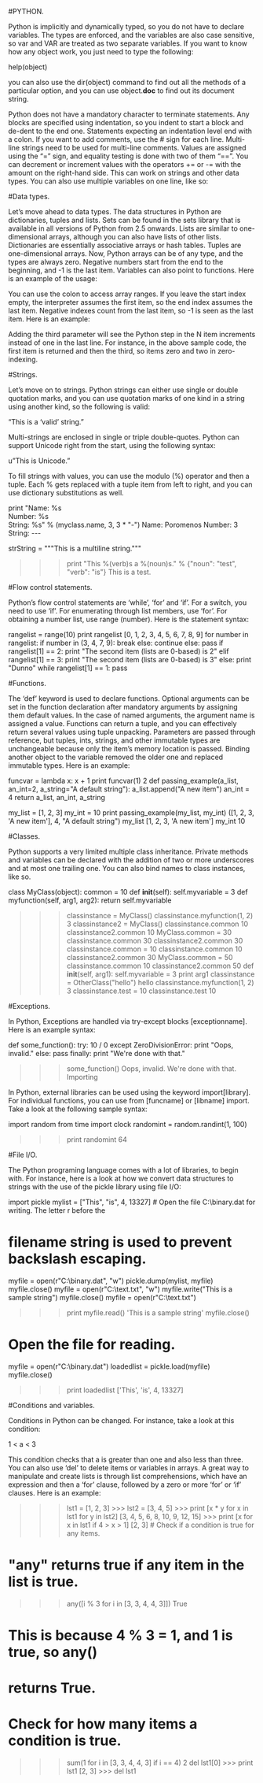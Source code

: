 #PYTHON.

Python is implicitly and dynamically typed, so you do not have to declare variables. The types are enforced, and the variables are also case sensitive, so var and VAR are treated as two separate variables. If you want to know how any object work, you just need to type the following:

help(object)

you can also use the dir(object) command to find out all the methods of a particular option, and you can use object.__doc__ to find out its document string.

Python does not have a mandatory character to terminate statements. Any blocks are specified using indentation, so you indent to start a block and de-dent to the end one. Statements expecting an indentation level end with a colon. If you want to add comments, use the # sign for each line. Multi-line strings need to be used for multi-line comments. Values are assigned using the “=” sign, and equality testing is done with two of them “==”. You can decrement or increment values with the operators += or -= with the amount on the right-hand side. This can work on strings and other data types. You can also use multiple variables on one line, like so:

#Data types.

Let’s move ahead to data types. The data structures in Python are dictionaries, tuples and lists. Sets can be found in the sets library that is available in all versions of Python from 2.5 onwards. Lists are similar to one-dimensional arrays, although you can also have lists of other lists. Dictionaries are essentially associative arrays or hash tables. Tuples are one-dimensional arrays. Now, Python arrays can be of any type, and the types are always zero. Negative numbers start from the end to the beginning, and -1 is the last item. Variables can also point to functions. Here is an example of the usage:

You can use the colon to access array ranges. If you leave the start index empty, the interpreter assumes the first item, so the end index assumes the last item. Negative indexes count from the last item, so -1 is seen as the last item. Here is an example:

Adding the third parameter will see the Python step in the N item increments instead of one in the last line. For instance, in the above sample code, the first item is returned and then the third, so items zero and two in zero-indexing.

#Strings.

Let’s move on to strings. Python strings can either use single or double quotation marks, and you can use quotation marks of one kind in a string using another kind, so the following is valid:

“This is a ‘valid’ string.”

Multi-strings are enclosed in single or triple double-quotes. Python can support Unicode right from the start, using the following syntax:

u”This is Unicode.”

To fill strings with values, you can use the modulo (%) operator and then a tuple. Each % gets replaced with a tuple item from left to right, and you can use dictionary substitutions as well.

print "Name: %s\
Number: %s\
String: %s" % (myclass.name, 3, 3 * "-")
Name: Poromenos
Number: 3
String: ---

strString = """This is a multiline string."""
>>> print "This %(verb)s a %(noun)s." % {"noun": "test", "verb": "is"}
This is a test.

#Flow control statements.

Python’s flow control statements are ‘while’, ‘for’ and ‘if’. For a switch, you need to use ‘if’. For enumerating through list members, use ‘for’. For obtaining a number list, use range (number). Here is the statement syntax:

rangelist = range(10)
print rangelist
[0, 1, 2, 3, 4, 5, 6, 7, 8, 9] for number in rangelist:
if number in (3, 4, 7, 9):
break
else:
continue
else:
pass
if rangelist[1] == 2:
print "The second item (lists are 0-based) is 2"
elif rangelist[1] == 3:
print "The second item (lists are 0-based) is 3"
else:
print "Dunno"
while rangelist[1] == 1:
pass

#Functions.

The ‘def’ keyword is used to declare functions. Optional arguments can be set in the function declaration after mandatory arguments by assigning them default values. In the case of named arguments, the argument name is assigned a value. Functions can return a tuple, and you can effectively return several values using tuple unpacking. Parameters are passed through reference, but tuples, ints, strings, and other immutable types are unchangeable because only the item’s memory location is passed. Binding another object to the variable removed the older one and replaced immutable types. Here is an example:

funcvar = lambda x: x + 1
print funcvar(1)
2
def passing_example(a_list, an_int=2, a_string="A default string"):
a_list.append("A new item")
an_int = 4
return a_list, an_int, a_string

my_list = [1, 2, 3] my_int = 10
print passing_example(my_list, my_int)
([1, 2, 3, 'A new item'], 4, "A default string")
my_list
[1, 2, 3, 'A new item'] my_int
10

#Classes.

Python supports a very limited multiple class inheritance. Private methods and variables can be declared with the addition of two or more underscores and at most one trailing one. You can also bind names to class instances, like so.

class MyClass(object):
common = 10
def __init__(self):
self.myvariable = 3
def myfunction(self, arg1, arg2):
return self.myvariable
>>> classinstance = MyClass()
>>> classinstance.myfunction(1, 2)
3
>>> classinstance2 = MyClass()
>>> classinstance.common
10
>>> classinstance2.common
10
>>> MyClass.common = 30
>>> classinstance.common
30
>>> classinstance2.common
30
>>> classinstance.common = 10
>>> classinstance.common
10
>>> classinstance2.common
30
>>> MyClass.common = 50
>>> classinstance.common
10
>>> classinstance2.common
50
def __init__(self, arg1):
self.myvariable = 3
print arg1
>>> classinstance = OtherClass("hello")
hello
>>> classinstance.myfunction(1, 2)
3
>>> classinstance.test = 10
>>> classinstance.test
10

#Exceptions.

In Python, Exceptions are handled via try-except blocks [exceptionname]. Here is an example syntax:

def some_function():
try:
10 / 0
except ZeroDivisionError:
print "Oops, invalid."
else:
pass
finally:
print "We're done with that."
>>> some_function()
Oops, invalid.
We're done with that.
Importing

In Python, external libraries can be used using the keyword import[library]. For individual functions, you can use from [funcname] or [libname] import. Take a look at the following sample syntax:

import random
from time import clock
randomint = random.randint(1, 100)
>>> print randomint
64

#File I/O.

The Python programing language comes with a lot of libraries, to begin with. For instance, here is a look at how we convert data structures to strings with the use of the pickle library using file I/O:

import pickle
mylist = ["This", "is", 4, 13327] # Open the file C:\\binary.dat for writing. The letter r before the
# filename string is used to prevent backslash escaping.
myfile = open(r"C:\\binary.dat", "w")
pickle.dump(mylist, myfile)
myfile.close()
myfile = open(r"C:\\text.txt", "w")
myfile.write("This is a sample string")
myfile.close()
myfile = open(r"C:\\text.txt")
>>> print myfile.read()
'This is a sample string'
myfile.close()
# Open the file for reading.
myfile = open(r"C:\\binary.dat")
loadedlist = pickle.load(myfile)
myfile.close()
>>> print loadedlist
['This', 'is', 4, 13327]

#Conditions and variables.

Conditions in Python can be changed. For instance, take a look at this condition:

1 < a < 3

This condition checks that a is greater than one and also less than three. You can also use ‘del’ to delete items or variables in arrays. A great way to manipulate and create lists is through list comprehensions, which have an expression and then a ‘for’ clause, followed by a zero or more ‘for’ or ‘if’ clauses. Here is an example:

>>> lst1 = [1, 2, 3] >>> lst2 = [3, 4, 5] >>> print [x * y for x in lst1 for y in lst2] [3, 4, 5, 6, 8, 10, 9, 12, 15] >>> print [x for x in lst1 if 4 > x > 1] [2, 3] # Check if a condition is true for any items.
# "any" returns true if any item in the list is true.
>>> any([i % 3 for i in [3, 3, 4, 4, 3]])
True
# This is because 4 % 3 = 1, and 1 is true, so any()
# returns True.
# Check for how many items a condition is true.
>>> sum(1 for i in [3, 3, 4, 4, 3] if i == 4)
2
>>> del lst1[0] >>> print lst1
[2, 3] >>> del lst1
